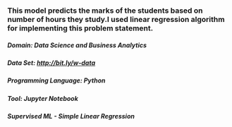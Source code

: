 
### This model predicts the marks of the students based on number of hours they study.I used linear regression algorithm for implementing this problem statement.

##### Domain: Data Science and Business Analytics
##### Data Set: http://bit.ly/w-data
##### Programming Language: Python
##### Tool: Jupyter Notebook

##### Supervised ML - Simple Linear Regression

